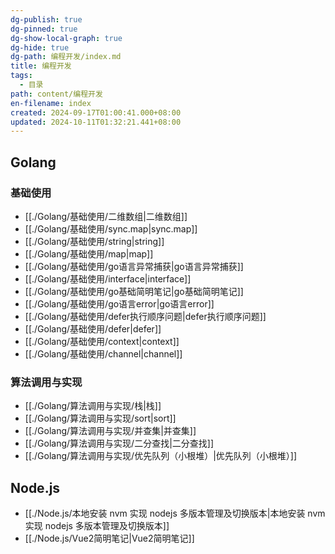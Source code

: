 ```yaml
---
dg-publish: true
dg-pinned: true
dg-show-local-graph: true
dg-hide: true
dg-path: 编程开发/index.md
title: 编程开发
tags:
  - 目录
path: content/编程开发
en-filename: index
created: 2024-09-17T01:00:41.000+08:00
updated: 2024-10-11T01:32:21.441+08:00
---
```

## Golang
### 基础使用
- [[./Golang/基础使用/二维数组|二维数组]]
- [[./Golang/基础使用/sync.map|sync.map]]
- [[./Golang/基础使用/string|string]]
- [[./Golang/基础使用/map|map]]
- [[./Golang/基础使用/go语言异常捕获|go语言异常捕获]]
- [[./Golang/基础使用/interface|interface]]
- [[./Golang/基础使用/go基础简明笔记|go基础简明笔记]]
- [[./Golang/基础使用/go语言error|go语言error]]
- [[./Golang/基础使用/defer执行顺序问题|defer执行顺序问题]]
- [[./Golang/基础使用/defer|defer]]
- [[./Golang/基础使用/context|context]]
- [[./Golang/基础使用/channel|channel]]

### 算法调用与实现
- [[./Golang/算法调用与实现/栈|栈]]
- [[./Golang/算法调用与实现/sort|sort]]
- [[./Golang/算法调用与实现/并查集|并查集]]
- [[./Golang/算法调用与实现/二分查找|二分查找]]
- [[./Golang/算法调用与实现/优先队列（小根堆）|优先队列（小根堆）]]

## Node.js
- [[./Node.js/本地安装 nvm 实现 nodejs 多版本管理及切换版本|本地安装 nvm 实现 nodejs 多版本管理及切换版本]]
- [[./Node.js/Vue2简明笔记|Vue2简明笔记]]
